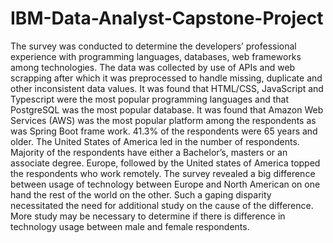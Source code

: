 # IBM-Data-Analyst-Capstone-Project
The survey was conducted to determine the developers’ professional experience with programming languages, databases, web frameworks among technologies. The data was collected by use of APIs and web scrapping after which it was preprocessed to handle missing, duplicate and other inconsistent data values. It was found that HTML/CSS, JavaScript and Typescript were the most popular programming languages and that PostgreSQL was the most popular database.
It was found that Amazon Web Services (AWS) was the most popular platform among the respondents as was Spring Boot frame work. 41.3% of the respondents were 65 years and older.
The United States of America led in the number of respondents. Majority of the respondents have either a Bachelor’s, masters or an associate degree. Europe, followed by the United states of America topped the respondents who work remotely. The survey revealed a big difference between usage of technology between Europe and North American on one hand the rest of the world on the other. Such a gaping disparity necessitated the need for additional study on the cause of the difference. More study may be necessary to determine if there is difference in technology usage between male and female respondents.


